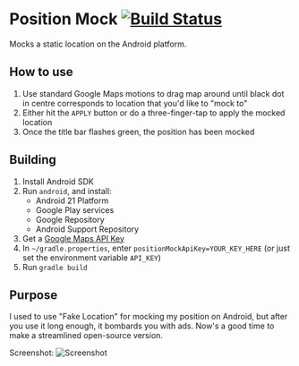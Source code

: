 # Position Mock [![Build Status](https://travis-ci.org/mitchhentges/position-mock.svg?branch=master)](https://travis-ci.org/mitchhentges/position-mock)

Mocks a static location on the Android platform.

## How to use

1. Use standard Google Maps motions to drag map around until black dot in centre corresponds to location that you'd
like to "mock to"
2. Either hit the `APPLY` button or do a three-finger-tap to apply the mocked location
3. Once the title bar flashes green, the position has been mocked

## Building

1. Install Android SDK
2. Run `android`, and install:
    * Android 21 Platform
    * Google Play services
    * Google Repository
    * Android Support Repository
3. Get a [Google Maps API Key](https://developers.google.com/maps/documentation/android/signup)
4. In `~/gradle.properties`, enter `positionMockApiKey=YOUR_KEY_HERE` (or just set the environment variable `API_KEY`)
3. Run `gradle build`

## Purpose

I used to use "Fake Location" for mocking my position on Android, but after you use it long enough, it bombards
you with ads. Now's a good time to make a streamlined open-source version.

Screenshot:
![Screenshot](https://cloud.githubusercontent.com/assets/7784737/9149247/f44c1490-3d55-11e5-8d66-83131b235ee8.png)
